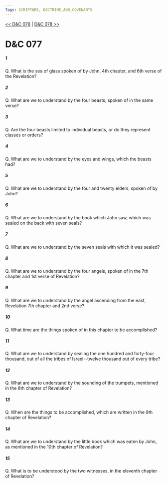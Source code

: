 ```yaml
---
Tags: SCRIPTURE, DOCTRINE_AND_COVENANTS
---
```


[<< D&C 076](DOCTRINE_AND_COVENANTS/D&C_076.md) | [D&C 078 >>](DOCTRINE_AND_COVENANTS/D&C_078.md)

# D&C 077

##### 1
 Q. What is the sea of glass spoken of by John, 4th chapter, and 6th verse of the Revelation?
##### 2
 Q. What are we to understand by the four beasts, spoken of in the same verse?
##### 3
 Q. Are the four beasts limited to individual beasts, or do they represent classes or orders?
##### 4
 Q. What are we to understand by the eyes and wings, which the beasts had?
##### 5
 Q. What are we to understand by the four and twenty elders, spoken of by John?
##### 6
 Q. What are we to understand by the book which John saw, which was sealed on the back with seven seals?
##### 7
 Q. What are we to understand by the seven seals with which it was sealed?
##### 8
 Q. What are we to understand by the four angels, spoken of in the 7th chapter and 1st verse of Revelation?
##### 9
 Q. What are we to understand by the angel ascending from the east, Revelation 7th chapter and 2nd verse?
##### 10
 Q. What time are the things spoken of in this chapter to be accomplished?
##### 11
 Q. What are we to understand by sealing the one hundred and forty-four thousand, out of all the tribes of Israel--twelve thousand out of every tribe?
##### 12
 Q. What are we to understand by the sounding of the trumpets, mentioned in the 8th chapter of Revelation?
##### 13
 Q. When are the things to be accomplished, which are written in the 9th chapter of Revelation?
##### 14
 Q. What are we to understand by the little book which was eaten by John, as mentioned in the 10th chapter of Revelation?
##### 15
 Q. What is to be understood by the two witnesses, in the eleventh chapter of Revelation?
